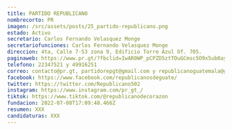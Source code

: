 ```yaml
---
title: PARTIDO REPUBLICANO
nombrecorto: PR
imagen: /src/assets/posts/25_partido-republicano.png
estado: Activo
secretario: Carlos Fernando Velasquez Monge
secretariofunciones: Carlos Fernando Velasquez Monge
direccion: 4ta, Calle 7-53 zona 9, Edificio Torre Azul Of. 705.
paginaweb: https://www.pr.gt/?fbclid=IwAR0WP_pCPZD5ztTOuGCmsc5O9x5ub8ayVk1kbY8KXjH1xZIHWUINOqnf6cE
telefono: 22347521 y 49916251
correo: contacto@pr.gt, partidorepgt@gmail.com y republicanoguatemala@gmail.com
facebook: https://www.facebook.com/republicanosdeguate/
twitter: https://twitter.com/Republicano502
instagram: https://www.instagram.com/pr_gt_/
tiktok: https://www.tiktok.com/@republicanodecorazon
fundacion: 2022-07-08T17:09:48.466Z
resumen: XXX
candidaturas: XXX
---
```

